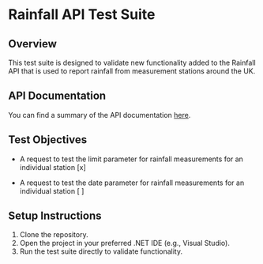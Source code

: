 # Rainfall API Test Suite

## Overview

This test suite is designed to validate new functionality added to the Rainfall API that is used to report rainfall from measurement stations around the UK.

## API Documentation

You can find a summary of the API documentation [here](https://environment.data.gov.uk/flood-monitoring/doc/rainfall#api-summary).

## Test Objectives

- A request to test the limit parameter for rainfall measurements for an individual station [x]

- A request to test the date parameter for rainfall measurements for an individual station [  ]

## Setup Instructions

1. Clone the repository.
2. Open the project in your preferred .NET IDE (e.g., Visual Studio).
3. Run the test suite directly to validate functionality.